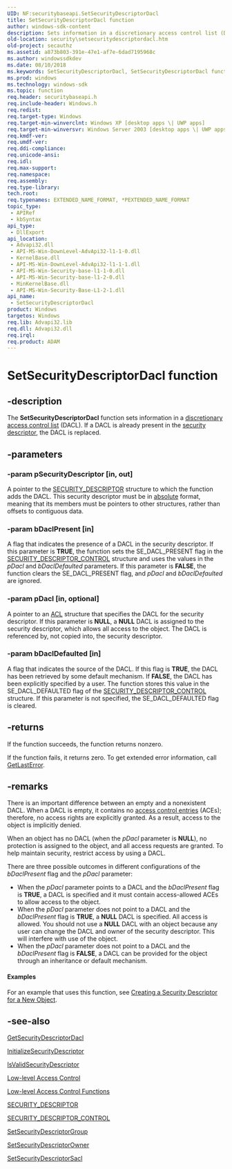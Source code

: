 ```yaml
---
UID: NF:securitybaseapi.SetSecurityDescriptorDacl
title: SetSecurityDescriptorDacl function
author: windows-sdk-content
description: Sets information in a discretionary access control list (DACL). If a DACL is already present in the security descriptor, the DACL is replaced.
old-location: security\setsecuritydescriptordacl.htm
old-project: secauthz
ms.assetid: a873b803-391e-47e1-af7e-6dad7195968c
ms.author: windowssdkdev
ms.date: 08/10/2018
ms.keywords: SetSecurityDescriptorDacl, SetSecurityDescriptorDacl function [Security], _win32_setsecuritydescriptordacl, security.setsecuritydescriptordacl, securitybaseapi/SetSecurityDescriptorDacl
ms.prod: windows
ms.technology: windows-sdk
ms.topic: function
req.header: securitybaseapi.h
req.include-header: Windows.h
req.redist: 
req.target-type: Windows
req.target-min-winverclnt: Windows XP [desktop apps \| UWP apps]
req.target-min-winversvr: Windows Server 2003 [desktop apps \| UWP apps]
req.kmdf-ver: 
req.umdf-ver: 
req.ddi-compliance: 
req.unicode-ansi: 
req.idl: 
req.max-support: 
req.namespace: 
req.assembly: 
req.type-library: 
tech.root: 
req.typenames: EXTENDED_NAME_FORMAT, *PEXTENDED_NAME_FORMAT
topic_type:
 - APIRef
 - kbSyntax
api_type:
 - DllExport
api_location:
 - Advapi32.dll
 - API-MS-Win-DownLevel-AdvApi32-l1-1-0.dll
 - KernelBase.dll
 - API-MS-Win-DownLevel-AdvApi32-l1-1-1.dll
 - API-MS-Win-Security-base-l1-1-0.dll
 - API-MS-Win-Security-base-l1-2-0.dll
 - MinKernelBase.dll
 - API-MS-Win-Security-Base-L1-2-1.dll
api_name:
 - SetSecurityDescriptorDacl
product: Windows
targetos: Windows
req.lib: Advapi32.lib
req.dll: Advapi32.dll
req.irql: 
req.product: ADAM
---
```


# SetSecurityDescriptorDacl function


## -description


The <b>SetSecurityDescriptorDacl</b> function sets information in a <a href="https://msdn.microsoft.com/d007cbb9-b547-4dc7-bc22-b526f650f7c2">discretionary access control list</a> (DACL). If a DACL is already present in the <a href="https://msdn.microsoft.com/3e9d7672-2314-45c8-8178-5a0afcfd0c50">security descriptor</a>, the DACL is replaced.


## -parameters




### -param pSecurityDescriptor [in, out]

A pointer to the 
<a href="https://msdn.microsoft.com/653992aa-4e32-4187-b3ac-727e82bfe0b6">SECURITY_DESCRIPTOR</a> structure to which the function adds the DACL. This security descriptor must be in <a href="https://msdn.microsoft.com/0baaa937-f635-4500-8dcd-9dbbd6f4cd02">absolute</a> format, meaning that its members must be pointers to other structures, rather than offsets to contiguous data.


### -param bDaclPresent [in]

A flag that indicates the presence of a DACL in the security descriptor. If this parameter is <b>TRUE</b>, the function sets the SE_DACL_PRESENT flag in the 
<a href="https://msdn.microsoft.com/9a4ef57e-c374-4ef6-99dc-1a8dd250f2c2">SECURITY_DESCRIPTOR_CONTROL</a> structure and uses the values in the <i>pDacl</i> and <i>bDaclDefaulted</i> parameters. If this parameter is <b>FALSE</b>, the function clears the SE_DACL_PRESENT flag, and <i>pDacl</i> and <i>bDaclDefaulted</i> are ignored.


### -param pDacl [in, optional]

A pointer to an 
<a href="https://msdn.microsoft.com/0073659f-c4d5-4aaf-aaa6-ea596d3bd8b9">ACL</a> structure that specifies the DACL for the security descriptor. If this parameter is <b>NULL</b>, a <b>NULL</b> DACL is assigned to the security descriptor, which allows all access to the object. The DACL is referenced by, not copied into, the security descriptor.


### -param bDaclDefaulted [in]

A flag that indicates the source of the DACL. If this flag is <b>TRUE</b>, the DACL has been retrieved by some default mechanism. If <b>FALSE</b>, the DACL has been explicitly specified by a user. The function stores this value in the SE_DACL_DEFAULTED flag of the <a href="https://msdn.microsoft.com/9a4ef57e-c374-4ef6-99dc-1a8dd250f2c2">SECURITY_DESCRIPTOR_CONTROL</a> structure. If this parameter is not specified, the SE_DACL_DEFAULTED flag is cleared.


## -returns



If the function succeeds, the function returns nonzero.

If the function fails, it returns zero. To get extended error information, call 
<a href="https://msdn.microsoft.com/d852e148-985c-416f-a5a7-27b6914b45d4">GetLastError</a>.




## -remarks



There is an important difference between an empty and a nonexistent DACL. When a DACL is empty, it contains no <a href="https://msdn.microsoft.com/0baaa937-f635-4500-8dcd-9dbbd6f4cd02">access control entries</a> (ACEs); therefore, no access rights are explicitly granted. As a result, access to the object is implicitly denied.

When an object has no DACL (when the <i>pDacl</i> parameter is <b>NULL</b>), no protection is assigned to the object, and all access requests are granted. To help maintain security, restrict access by using a DACL.

There are three possible outcomes in different configurations of the <i>bDaclPresent</i> flag and the <i>pDacl</i> parameter:

<ul>
<li>When the <i>pDacl</i> parameter points to a DACL and the <i>bDaclPresent</i> flag is <b>TRUE</b>, a DACL is specified and it must contain access-allowed ACEs to allow access to the object.</li>
<li>When the <i>pDacl</i> parameter does not point to a DACL and the <i>bDaclPresent</i> flag is <b>TRUE</b>, a <b>NULL</b> DACL is specified. All access is allowed. You should not use a <b>NULL</b> DACL with an object because any user can change the DACL and owner of the security descriptor. This will interfere with use of the object.</li>
<li>When the <i>pDacl</i> parameter does not point to a DACL and the <i>bDaclPresent</i> flag is <b>FALSE</b>, a DACL can be provided for the object through an inheritance or default mechanism.</li>
</ul>

#### Examples

For an example that uses this function, see <a href="https://msdn.microsoft.com/866992a7-95c4-4094-87bb-e6d8eeb24317">Creating a Security Descriptor for a New Object</a>.

<div class="code"></div>



## -see-also




<a href="https://msdn.microsoft.com/8006c8bb-4976-463f-b074-a59c3bbab36b">GetSecurityDescriptorDacl</a>



<a href="https://msdn.microsoft.com/234fcda4-7d30-4c3f-a036-7ace58ca8a3c">InitializeSecurityDescriptor</a>



<a href="https://msdn.microsoft.com/24a98229-11e4-45ef-988b-c2cf831275e7">IsValidSecurityDescriptor</a>



<a href="https://msdn.microsoft.com/16337b77-23c5-4b7a-a344-66a02ee0e8a8">Low-level Access Control</a>



<a href="authorization_functions.htm">Low-level Access Control Functions</a>



<a href="https://msdn.microsoft.com/653992aa-4e32-4187-b3ac-727e82bfe0b6">SECURITY_DESCRIPTOR</a>



<a href="https://msdn.microsoft.com/9a4ef57e-c374-4ef6-99dc-1a8dd250f2c2">SECURITY_DESCRIPTOR_CONTROL</a>



<a href="https://msdn.microsoft.com/060c375c-a313-4fa2-8d85-cee9369c26a8">SetSecurityDescriptorGroup</a>



<a href="https://msdn.microsoft.com/cb3ba617-322a-4b8c-a9d5-32910315fb56">SetSecurityDescriptorOwner</a>



<a href="https://msdn.microsoft.com/21615b63-0619-4c0c-a1b8-88ed09a1235c">SetSecurityDescriptorSacl</a>
 

 

